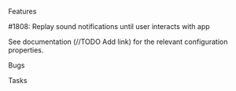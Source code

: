 Features

#1808: Replay sound notifications until user interacts with app

See documentation (//TODO Add link) for the relevant configuration properties.

Bugs

Tasks


